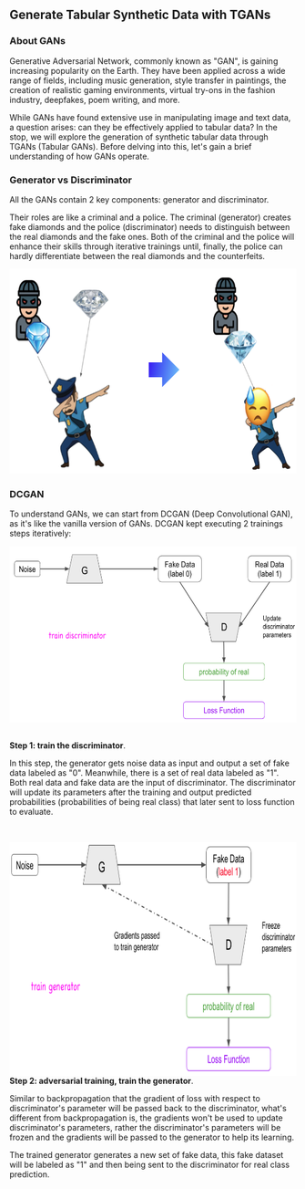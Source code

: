 ## Generate Tabular Synthetic Data with TGANs

### About GANs

Generative Adversarial Network, commonly known as "GAN", is gaining increasing popularity on the Earth. They have been applied across a wide range of fields, including music generation, style transfer in paintings, the creation of realistic gaming environments, virtual try-ons in the fashion industry, deepfakes, poem writing, and more.

While GANs have found extensive use in manipulating image and text data, a question arises: can they be effectively applied to tabular data? In the stop, we will explore the generation of synthetic tabular data through TGANs (Tabular GANs). Before delving into this, let's gain a brief understanding of how GANs operate.


### Generator vs Discriminator

All the GANs contain 2 key components: generator and discriminator. 

Their roles are like a criminal and a police. The criminal (generator) creates fake diamonds and the police (discriminator) needs to distinguish between the real diamonds and the fake ones. Both of the criminal and the police will enhance their skills through iterative trainings until, finally, the police can hardly differentiate between the real diamonds and the counterfeits.

<img src="https://github.com/lady-h-world/My_Garden/blob/main/images/Secret_Guest_images/manga_dcgan.png" width="744" height="359" />


### DCGAN 

To understand GANs, we can start from DCGAN (Deep Convolutional GAN), as it's like the vanilla version of GANs. DCGAN kept executing 2 trainings steps iteratively:

<p>
<img align="left" src="https://github.com/lady-h-world/My_Garden/blob/main/images/Secret_Guest_images/dcgan_step1.png" width="623" height="310" />
<p>&nbsp;</p>

<b>Step 1: train the discriminator</b>.

In this step, the generator gets noise data as input and output a set of fake data labeled as "0". Meanwhile, there is a set of real data labeled as "1". Both real data and fake data are the input of discriminator. The discriminator will update its parameters after the training and output predicted probabilities (probabilities of being real class) that later sent to loss function to evaluate.

</p>
<p>&nbsp;</p>

<p>
<img align="left" src="https://github.com/lady-h-world/My_Garden/blob/main/images/Secret_Guest_images/dcgan_step2.png" width="623" height="410" />

<b>Step 2: adversarial training, train the generator</b>.

Similar to backpropagation that the gradient of loss with respect to discriminator's parameter will be passed back to the discriminator, what's different from backpropagation is, the gradients won't be used to update discriminator's parameters, rather the discriminator's parameters will be frozen and the gradients will be passed to the generator to help its learning.

The trained generator generates a new set of fake data, this fake dataset will be labeled as "1" and then being sent to the discriminator for real class prediction.

</p>
<p>&nbsp;</p>


